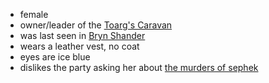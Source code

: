 - female
- owner/leader of the [Toarg's Caravan](/pages/toargs-caravan)
- was last seen in [Bryn Shander](/pages/bryn-shander)
- wears a leather vest, no coat
- eyes are ice blue
- dislikes the party asking her about [the murders of sephek](/pages/sepheks-murders)

